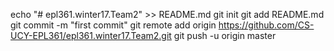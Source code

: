 echo "# epl361.winter17.Team2" >> README.md
git init
git add README.md
git commit -m "first commit"
git remote add origin https://github.com/CS-UCY-EPL361/epl361.winter17.Team2.git
git push -u origin master
